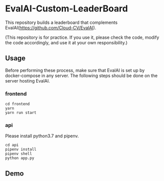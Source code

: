 # EvalAI-Custom-LeaderBoard

This repository builds a leaderboard that complements EvalAI(https://github.com/Cloud-CV/EvalAI).

(This repository is for practice. If you use it, please check the code, modify the code accordingly, and use it at your own responsibility.)

## Usage

Before performing these process, make sure that EvalAI is set up by docker-compose in any server.
The following steps should be done on the server hosting EvalAI.

### frontend

```
cd frontend
yarn
yarn run start
```

### api

Please install python3.7 and pipenv.

```
cd api
pipenv install
pipenv shell
python app.py
```

## Demo
